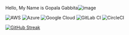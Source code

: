  Hello, My Name is Gopala Gabbita![image](https://github.com/gopalagabbita/gopalagabbita/assets/107900800/8b6fd671-1cdc-486b-92f9-254e38b0e188)

![AWS](https://img.shields.io/badge/AWS-%23FF9900.svg?style=for-the-badge&logo=amazon-aws&logoColor=white)
![Azure](https://img.shields.io/badge/azure-%230072C6.svg?style=for-the-badge&logo=microsoftazure&logoColor=white)
![Google Cloud](https://img.shields.io/badge/GoogleCloud-%234285F4.svg?style=for-the-badge&logo=google-cloud&logoColor=white)
![GitLab CI](https://img.shields.io/badge/gitlab%20ci-%23181717.svg?style=for-the-badge&logo=gitlab&logoColor=white)
![CircleCI](https://img.shields.io/badge/circle%20ci-%23161616.svg?style=for-the-badge&logo=circleci&logoColor=white)



[![GitHub Streak](https://streak-stats.demolab.com/?user=gopalagabbita)](https://git.io/streak-stats)
 



 
